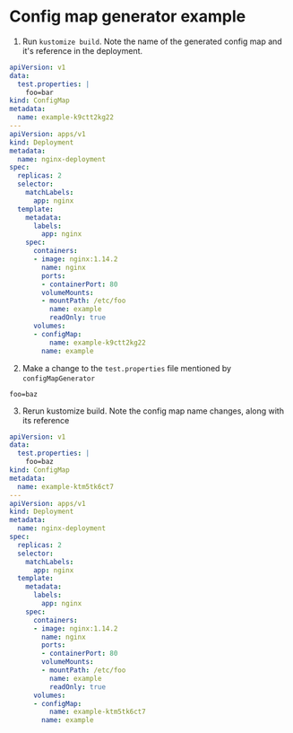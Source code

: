 # Config map generator example

1. Run `kustomize build`. Note the name of the generated config map and it's reference in the deployment.

``` yaml
apiVersion: v1
data:
  test.properties: |
    foo=bar
kind: ConfigMap
metadata:
  name: example-k9ctt2kg22
---
apiVersion: apps/v1
kind: Deployment
metadata:
  name: nginx-deployment
spec:
  replicas: 2
  selector:
    matchLabels:
      app: nginx
  template:
    metadata:
      labels:
        app: nginx
    spec:
      containers:
      - image: nginx:1.14.2
        name: nginx
        ports:
        - containerPort: 80
        volumeMounts:
        - mountPath: /etc/foo
          name: example
          readOnly: true
      volumes:
      - configMap:
          name: example-k9ctt2kg22
        name: example
```

2. Make a change to the `test.properties` file mentioned by `configMapGenerator`

```
foo=baz
```

3. Rerun kustomize build. Note the config map name changes, along with its reference

``` yaml
apiVersion: v1
data:
  test.properties: |
    foo=baz
kind: ConfigMap
metadata:
  name: example-ktm5tk6ct7
---
apiVersion: apps/v1
kind: Deployment
metadata:
  name: nginx-deployment
spec:
  replicas: 2
  selector:
    matchLabels:
      app: nginx
  template:
    metadata:
      labels:
        app: nginx
    spec:
      containers:
      - image: nginx:1.14.2
        name: nginx
        ports:
        - containerPort: 80
        volumeMounts:
        - mountPath: /etc/foo
          name: example
          readOnly: true
      volumes:
      - configMap:
          name: example-ktm5tk6ct7
        name: example
```
